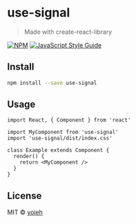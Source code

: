 # use-signal

> Made with create-react-library

[![NPM](https://img.shields.io/npm/v/use-signal.svg)](https://www.npmjs.com/package/use-signal) [![JavaScript Style Guide](https://img.shields.io/badge/code_style-standard-brightgreen.svg)](https://standardjs.com)

## Install

```bash
npm install --save use-signal
```

## Usage

```tsx
import React, { Component } from 'react'

import MyComponent from 'use-signal'
import 'use-signal/dist/index.css'

class Example extends Component {
  render() {
    return <MyComponent />
  }
}
```

## License

MIT © [yoieh](https://github.com/yoieh)
